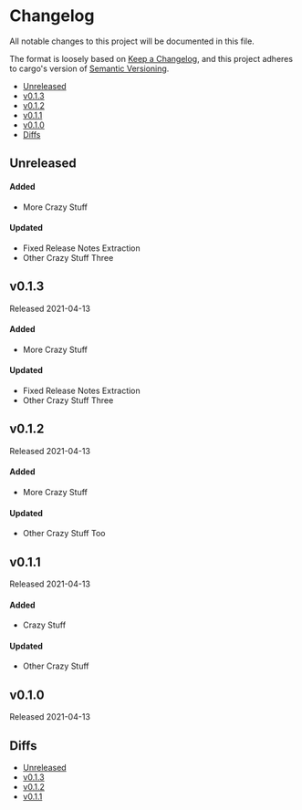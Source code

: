 # Changelog

All notable changes to this project will be documented in this file.

The format is loosely based on [Keep a Changelog](https://keepachangelog.com/en/1.0.0/),
and this project adheres to cargo's version of [Semantic Versioning](https://semver.org/spec/v2.0.0.html).

- [Unreleased](#unreleased)
- [v0.1.3](#v013)
- [v0.1.2](#v012)
- [v0.1.1](#v011)
- [v0.1.0](#v010)
- [Diffs](#diffs)

## Unreleased

#### Added
- More Crazy Stuff

#### Updated
- Fixed Release Notes Extraction
- Other Crazy Stuff Three

## v0.1.3

Released 2021-04-13

#### Added
- More Crazy Stuff

#### Updated
- Fixed Release Notes Extraction
- Other Crazy Stuff Three

## v0.1.2

Released 2021-04-13

#### Added
- More Crazy Stuff

#### Updated
- Other Crazy Stuff Too

## v0.1.1

Released 2021-04-13

#### Added
- Crazy Stuff

#### Updated
- Other Crazy Stuff

## v0.1.0

Released 2021-04-13

## Diffs

- [Unreleased](https://github.com/cwfitzgerald/generate-test2/compare/v0.1.3...HEAD)
- [v0.1.3](https://github.com/cwfitzgerald/generate-test2/compare/v0.1.2...v0.1.3)
- [v0.1.2](https://github.com/cwfitzgerald/generate-test2/compare/v0.1.1...v0.1.2)
- [v0.1.1](https://github.com/cwfitzgerald/generate-test2/compare/v0.1.0...v0.1.1)

